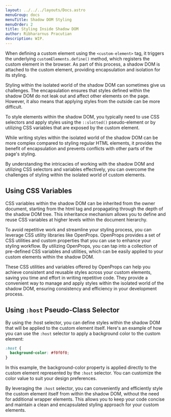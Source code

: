 ```yaml
---
layout: ../../../layouts/Docs.astro
menuGroup: docs
menuTitle: Shadow DOM Styling
menuOrder: 2
title: Styling Inside Shadow DOM
author: Ribhararnus Pracutian
description: WIP.
---
```


When defining a custom element using the `<custom-element>` tag, it triggers the underlying `customElements.define()` method, which registers the custom element in the browser. As part of this process, a shadow DOM is attached to the custom element, providing encapsulation and isolation for its styling.

Styling within the isolated world of the shadow DOM can sometimes give us challenges. The encapsulation ensures that styles defined within the shadow DOM do not leak out and affect other elements on the page. However, it also means that applying styles from the outside can be more difficult.

To style elements within the shadow DOM, you typically need to use CSS selectors and apply styles using the `::slotted()` pseudo-element or by utilizing CSS variables that are exposed by the custom element.

While writing styles within the isolated world of the shadow DOM can be more complex compared to styling regular HTML elements, it provides the benefit of encapsulation and prevents conflicts with other parts of the page's styling.

By understanding the intricacies of working with the shadow DOM and utilizing CSS selectors and variables effectively, you can overcome the challenges of styling within the isolated world of custom elements.

## Using CSS Variables

CSS variables within the shadow DOM can be inherited from the owner document, starting from the html tag and propagating through the depth of the shadow DOM tree. This inheritance mechanism allows you to define and reuse CSS variables at higher levels within the document hierarchy.

To avoid repetitive work and streamline your styling process, you can leverage CSS utility libraries like <anchor-link href="https://open-props.style/" target="_blank">OpenProps</anchor-link>. OpenProps provides a set of CSS utilities and custom properties that you can use to enhance your styling workflow. By utilizing OpenProps, you can tap into a collection of pre-defined CSS variables and utilities, which can be easily applied to your custom elements within the shadow DOM.

These CSS utilities and variables offered by OpenProps can help you achieve consistent and reusable styles across your custom elements, saving you time and effort in writing repetitive code. They provide a convenient way to manage and apply styles within the isolated world of the shadow DOM, ensuring consistency and efficiency in your development process.

## Using `:host` Pseudo-Class Selector

By using the :host selector, you can define styles within the shadow DOM that will be applied to the custom element itself. Here's an example of how you can use the `:host` selector to apply a background color to the custom element:

```css
:host {
  background-color: #f0f0f0;
}
```

In this example, the background-color property is applied directly to the custom element represented by the `:host` selector. You can customize the color value to suit your design preferences.

By leveraging the `:host` selector, you can conveniently and efficiently style the custom element itself from within the shadow DOM, without the need for additional wrapper elements. This allows you to keep your code concise and maintain a clean and encapsulated styling approach for your custom elements.

